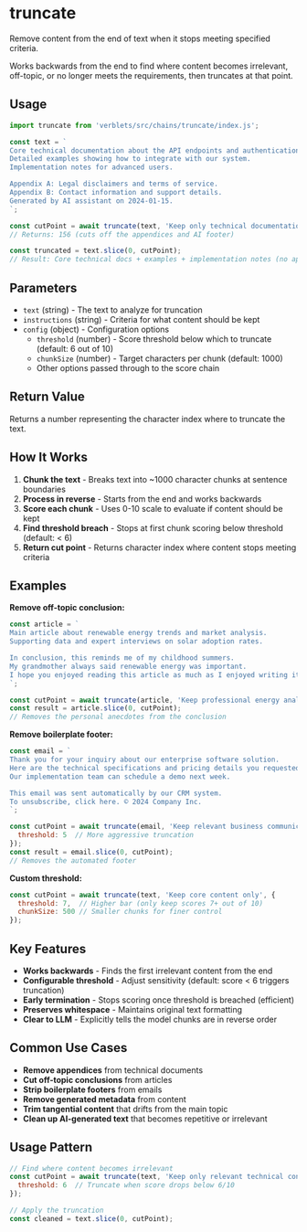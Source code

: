 # truncate

Remove content from the end of text when it stops meeting specified criteria.

Works backwards from the end to find where content becomes irrelevant, off-topic, or no longer meets the requirements, then truncates at that point.

## Usage

```javascript
import truncate from 'verblets/src/chains/truncate/index.js';

const text = `
Core technical documentation about the API endpoints and authentication.
Detailed examples showing how to integrate with our system.
Implementation notes for advanced users.

Appendix A: Legal disclaimers and terms of service.
Appendix B: Contact information and support details.
Generated by AI assistant on 2024-01-15.
`;

const cutPoint = await truncate(text, 'Keep only technical documentation');
// Returns: 156 (cuts off the appendices and AI footer)

const truncated = text.slice(0, cutPoint);
// Result: Core technical docs + examples + implementation notes (no appendices)
```

## Parameters

- `text` (string) - The text to analyze for truncation
- `instructions` (string) - Criteria for what content should be kept
- `config` (object) - Configuration options
  - `threshold` (number) - Score threshold below which to truncate (default: 6 out of 10)
  - `chunkSize` (number) - Target characters per chunk (default: 1000)
  - Other options passed through to the score chain

## Return Value

Returns a number representing the character index where to truncate the text.

## How It Works

1. **Chunk the text** - Breaks text into ~1000 character chunks at sentence boundaries
2. **Process in reverse** - Starts from the end and works backwards
3. **Score each chunk** - Uses 0-10 scale to evaluate if content should be kept
4. **Find threshold breach** - Stops at first chunk scoring below threshold (default: < 6)
5. **Return cut point** - Returns character index where content stops meeting criteria

## Examples

**Remove off-topic conclusion:**
```javascript
const article = `
Main article about renewable energy trends and market analysis.
Supporting data and expert interviews on solar adoption rates.

In conclusion, this reminds me of my childhood summers.
My grandmother always said renewable energy was important.
I hope you enjoyed reading this article as much as I enjoyed writing it.
`;

const cutPoint = await truncate(article, 'Keep professional energy analysis only');
const result = article.slice(0, cutPoint);
// Removes the personal anecdotes from the conclusion
```

**Remove boilerplate footer:**
```javascript
const email = `
Thank you for your inquiry about our enterprise software solution.
Here are the technical specifications and pricing details you requested.
Our implementation team can schedule a demo next week.

This email was sent automatically by our CRM system.
To unsubscribe, click here. © 2024 Company Inc.
`;

const cutPoint = await truncate(email, 'Keep relevant business communication', {
  threshold: 5  // More aggressive truncation
});
const result = email.slice(0, cutPoint);
// Removes the automated footer
```

**Custom threshold:**
```javascript
const cutPoint = await truncate(text, 'Keep core content only', {
  threshold: 7,  // Higher bar (only keep scores 7+ out of 10)
  chunkSize: 500 // Smaller chunks for finer control
});
```

## Key Features

- **Works backwards** - Finds the first irrelevant content from the end
- **Configurable threshold** - Adjust sensitivity (default: score < 6 triggers truncation)
- **Early termination** - Stops scoring once threshold is breached (efficient)
- **Preserves whitespace** - Maintains original text formatting
- **Clear to LLM** - Explicitly tells the model chunks are in reverse order

## Common Use Cases

- **Remove appendices** from technical documents
- **Cut off-topic conclusions** from articles  
- **Strip boilerplate footers** from emails
- **Remove generated metadata** from content
- **Trim tangential content** that drifts from the main topic
- **Clean up AI-generated text** that becomes repetitive or irrelevant

## Usage Pattern

```javascript
// Find where content becomes irrelevant
const cutPoint = await truncate(text, 'Keep only relevant technical content', {
  threshold: 6  // Truncate when score drops below 6/10
});

// Apply the truncation  
const cleaned = text.slice(0, cutPoint);
```